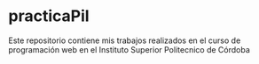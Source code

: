 # practicaPil
Este repositorio contiene mis trabajos realizados en el curso de programación web en el Instituto Superior Politecnico de Córdoba

